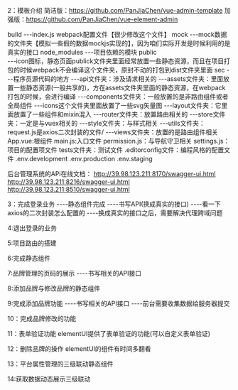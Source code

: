2：模板介绍
简洁版：https://github.com/PanJiaChen/vue-admin-template
加强版：https://github.com/PanJiaChen/vue-element-admin

build
    ---index.js webpack配置文件【很少修改这个文件】
mock
    ---mock数据的文件夹【模拟一些假的数据mockjs实现的】，因为咱们实际开发是时候利用的是真实的接口
node_modules
    ---项目依赖的模块
public     
    ---icon图标，静态页面publick文件夹里面经常放置一些静态资源，而且在项目打包的时候webpack不会编译这个文件夹，原封不动的打包到dist文件夹里面
sec
    ---程序员源代码的地方
    ---api文件夹：涉及请求相关的
    ---assets文件夹：里面放置一些静态资源(一般共享的)，方在assets文件夹里面的静态资源，在webpack打包的时候，会进行编译
    ---components文件夹：一般放置的是非路由组件或者全局组件
    ---icons这个文件夹里面放置了一些svg矢量图
    ---layout文件夹：它里面放置了一些组件和mixin混入
    ---router文件夹：放置路由相关的
    ---store文件夹：一定是与vuex相关的
    ---style文件夹：与样式相关
    ---utils文件夹：request.js是axios二次封装的文件/
    ---views文件夹：放置的是路由组件相关
App.vue:根组件
main.js:入口文件
permission.js：与导航守卫相关
settings.js：项目的配置项文件
tests文件夹：测试文件
.editorconfig文件：编程风格的配置文件
.env.development
.env.production
.env.staging

后台管理系统的APi在线文档：
http://39.98.123.211:8170/swagger-ui.html
http://39.98.123.211:8216/swagger-ui.html
http://39.98.123.211:8510/swagger-ui.html

3：完成登录业务
    ----静态组件完成
    ----书写API(换成真实的接口)
    ----看一下axios的二次封装怎么配置的
    ----换成真实的接口之后，需要解决代理跨域问题

4:退出登录的业务

5:项目路由的搭建

6:完成静态组件

7:品牌管理的页码的展示
    ----书写相关的API接口

8:添加品牌与修改品牌的静态组件

9:完成添加品牌功能
    ----书写相关的API接口
    ----前台需要收集数据给服务器提交

10：完成品牌修改的功能

11：表单验证功能
elementUI提供了表单验证的功能(可以自定义表单验证)

12：删除品牌的操作
elementUI的组件有时间多翻看

13：平台属性管理的三级联动静态组件

14:获取数据动态展示三级联动